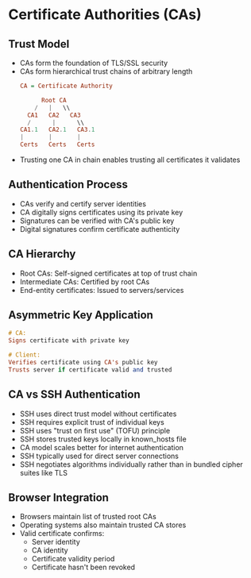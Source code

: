 # Certificate Authorities (CAs)

## Trust Model
- CAs form the foundation of TLS/SSL security
- CAs form hierarchical trust chains of arbitrary length
  ```Haskell
  CA = Certificate Authority
  
        Root CA
      /   |   \\
    CA1   CA2   CA3
    /      |      \\
  CA1.1   CA2.1   CA3.1
  |       |       |
  Certs   Certs   Certs
  ```
- Trusting one CA in chain enables trusting all certificates it validates

## Authentication Process
- CAs verify and certify server identities
- CA digitally signs certificates using its private key
- Signatures can be verified with CA's public key
- Digital signatures confirm certificate authenticity

## CA Hierarchy
- Root CAs: Self-signed certificates at top of trust chain
- Intermediate CAs: Certified by root CAs
- End-entity certificates: Issued to servers/services

## Asymmetric Key Application
```haskell
# CA:
Signs certificate with private key

# Client:
Verifies certificate using CA's public key
Trusts server if certificate valid and trusted
```
## CA vs SSH Authentication
- SSH uses direct trust model without certificates
- SSH requires explicit trust of individual keys
- SSH uses "trust on first use" (TOFU) principle
- SSH stores trusted keys locally in known_hosts file
- CA model scales better for internet authentication
- SSH typically used for direct server connections
- SSH negotiates algorithms individually rather than in bundled cipher suites like TLS

## Browser Integration
- Browsers maintain list of trusted root CAs
- Operating systems also maintain trusted CA stores
- Valid certificate confirms:
  - Server identity
  - CA identity
  - Certificate validity period
  - Certificate hasn't been revoked
